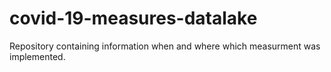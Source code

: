 # covid-19-measures-datalake
Repository containing information when and where which measurment was implemented.
